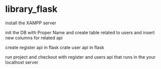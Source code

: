 # library_flask

install the XAMPP server 

init the DB with Proper Name and create table related to users and insert new columns for related api

create register api in flask
crate user api in flask

run project and checkout with register and users api that runs in the your localhost server 
